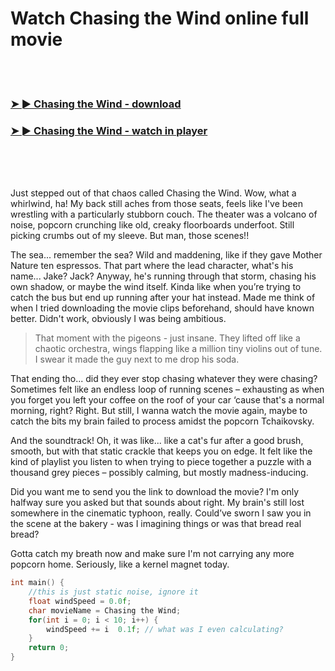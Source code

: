<h1>Watch Chasing the Wind online full movie</h1>


<br><br>

<h3><a href="https://Charless-lescycomma1977.github.io/ajmajunddu/">➤ ► Chasing the Wind - download</a></h3> 
<h3><a href="https://Charless-lescycomma1977.github.io/ajmajunddu/">➤ ► Chasing the Wind - watch in player</a></h3>


<br><br><br>


Just stepped out of that chaos called Chasing the Wind. Wow, what a whirlwind, ha! My back still aches from those seats, feels like I've been wrestling with a particularly stubborn couch. The theater was a volcano of noise, popcorn crunching like old, creaky floorboards underfoot. Still picking crumbs out of my sleeve. But man, those scenes!!

The sea... remember the sea? Wild and maddening, like if they gave Mother Nature ten espressos. That part where the lead character, what's his name... Jake? Jack? Anyway, he's running through that storm, chasing his own shadow, or maybe the wind itself. Kinda like when you’re trying to catch the bus but end up running after your hat instead. Made me think of when I tried downloading the movie clips beforehand, should have known better. Didn't work, obviously I was being ambitious.

> That moment with the pigeons - just insane. They lifted off like a chaotic orchestra, wings flapping like a million tiny violins out of tune. I swear it made the guy next to me drop his soda. 

That ending tho... did they ever stop chasing whatever they were chasing? Sometimes felt like an endless loop of running scenes – exhausting as when you forget you left your coffee on the roof of your car ‘cause that's a normal morning, right? Right. But still, I wanna watch the movie again, maybe to catch the bits my brain failed to process amidst the popcorn Tchaikovsky.

And the soundtrack! Oh, it was like... like a cat's fur after a good brush, smooth, but with that static crackle that keeps you on edge. It felt like the kind of playlist you listen to when trying to piece together a puzzle with a thousand grey pieces – possibly calming, but mostly madness-inducing.

Did you want me to send you the link to download the movie? I'm only halfway sure you asked but that sounds about right. My brain's still lost somewhere in the cinematic typhoon, really. Could’ve sworn I saw you in the scene at the bakery - was I imagining things or was that bread real bread?

Gotta catch my breath now and make sure I'm not carrying any more popcorn home. Seriously, like a kernel magnet today.

```c
int main() {
    //this is just static noise, ignore it
    float windSpeed = 0.0f;
    char movieName = Chasing the Wind;
    for(int i = 0; i < 10; i++) {
        windSpeed += i  0.1f; // what was I even calculating?
    }
    return 0;
}
```
